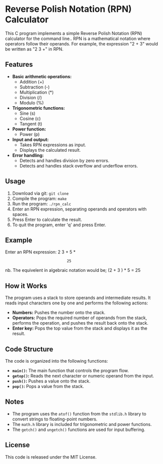 # Reverse Polish Notation (RPN) Calculator

This C program implements a simple Reverse Polish Notation (RPN) calculator for the command line.. RPN is a mathematical notation where operators follow their operands. For example, the expression "2 + 3" would be written as "2 3 +" in RPN.

## Features

* **Basic arithmetic operations:**
    * Addition (+)
    * Subtraction (-)
    * Multiplication (*)
    * Division (/)
    * Modulo (%)
* **Trigonometric functions:**
    * Sine (s)
    * Cosine (c)
    * Tangent (t)
* **Power function:**
    * Power (p)
* **Input and output:**
    * Takes RPN expressions as input.
    * Displays the calculated result.
* **Error handling:**
    * Detects and handles division by zero errors.
    * Detects and handles stack overflow and underflow errors.

## Usage

1. Download via git: `git clone `
2. Compile the program: `make`
3. Run the program: `./rpn_calc`
4. Enter an RPN expression, separating operands and operators with spaces.
5. Press Enter to calculate the result.
6. To quit the program, enter 'q' and press Enter.

## Example
Enter an RPN expression: 2 3 + 5 *

                                25
                                
nb. The equivelent in algebraic notation would be; (2 + 3 ) * 5 = 25                            

## How it Works

The program uses a stack to store operands and intermediate results. It reads input characters one by one and performs the following actions:

* **Numbers:** Pushes the number onto the stack.
* **Operators:** Pops the required number of operands from the stack, performs the operation, and pushes the result back onto the stack.
* **Enter key:** Pops the top value from the stack and displays it as the result.

## Code Structure

The code is organized into the following functions:

* **`main()`:** The main function that controls the program flow.
* **`getop()`:** Reads the next character or numeric operand from the input.
* **`push()`:** Pushes a value onto the stack.
* **`pop()`:** Pops a value from the stack.

## Notes

* The program uses the `atof()` function from the `stdlib.h` library to convert strings to floating-point numbers.
* The `math.h` library is included for trigonometric and power functions.
* The `getch()` and `ungetch()` functions are used for input buffering.

## License

This code is released under the MIT License.
